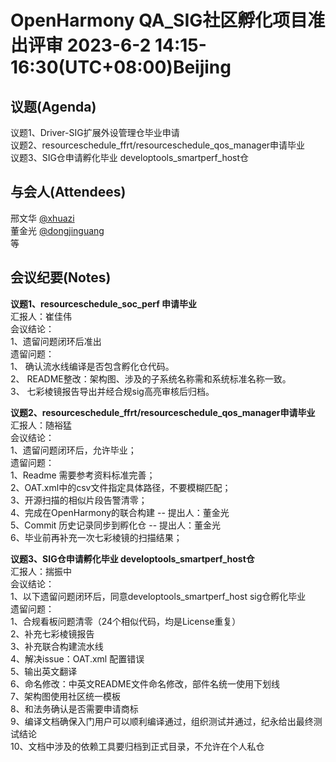 # OpenHarmony QA_SIG社区孵化项目准出评审 2023-6-2 14:15-16:30(UTC+08:00)Beijing

## 议题(Agenda)

议题1、Driver-SIG扩展外设管理仓毕业申请  
议题2、resourceschedule_ffrt/resourceschedule_qos_manager申请毕业  
议题3、SIG仓申请孵化毕业 developtools_smartperf_host仓  

## 与会人(Attendees)

邢文华 [@xhuazi](https://gitee.com/xhuazi)  
董金光 [@dongjinguang](https://gitee.com/dongjinguang)  
等

## 会议纪要(Notes)

**议题1、resourceschedule_soc_perf 申请毕业**  
汇报人：崔佳伟  
会议结论：  
1、遗留问题闭环后准出  
遗留问题：  
1、 确认流水线编译是否包含孵化仓代码。  
2、 README整改：架构图、涉及的子系统名称需和系统标准名称一致。  
3、 七彩棱镜报告导出并经合规sig高亮审核后归档。  

**议题2、resourceschedule_ffrt/resourceschedule_qos_manager申请毕业**  
汇报人：随裕猛  
会议结论：  
1、遗留问题闭环后，允许毕业；  
遗留问题：  
1、Readme 需要参考资料标准完善；  
2、OAT.xml中的csv文件指定具体路径，不要模糊匹配；  
3、开源扫描的相似片段告警清零；  
4、完成在OpenHarmony的联合构建 -- 提出人：董金光  
5、Commit 历史记录同步到孵化仓 -- 提出人：董金光  
6、毕业前再补充一次七彩棱镜的扫描结果；  

**议题3、SIG仓申请孵化毕业 developtools_smartperf_host仓**  
汇报人：揣振中  
会议结论：  
1、以下遗留问题闭环后，同意developtools_smartperf_host sig仓孵化毕业  
遗留问题：  
1、合规看板问题清零（24个相似代码，均是License重复）  
2、补充七彩棱镜报告  
3、补充联合构建流水线  
4、解决issue：OAT.xml 配置错误  
5、输出英文翻译  
6、命名修改：中英文README文件命名修改，部件名统一使用下划线  
7、架构图使用社区统一模板  
8、和法务确认是否需要申请商标  
9、编译文档确保入门用户可以顺利编译通过，组织测试并通过，纪永给出最终测试结论  
10、文档中涉及的依赖工具要归档到正式目录，不允许在个人私仓  
